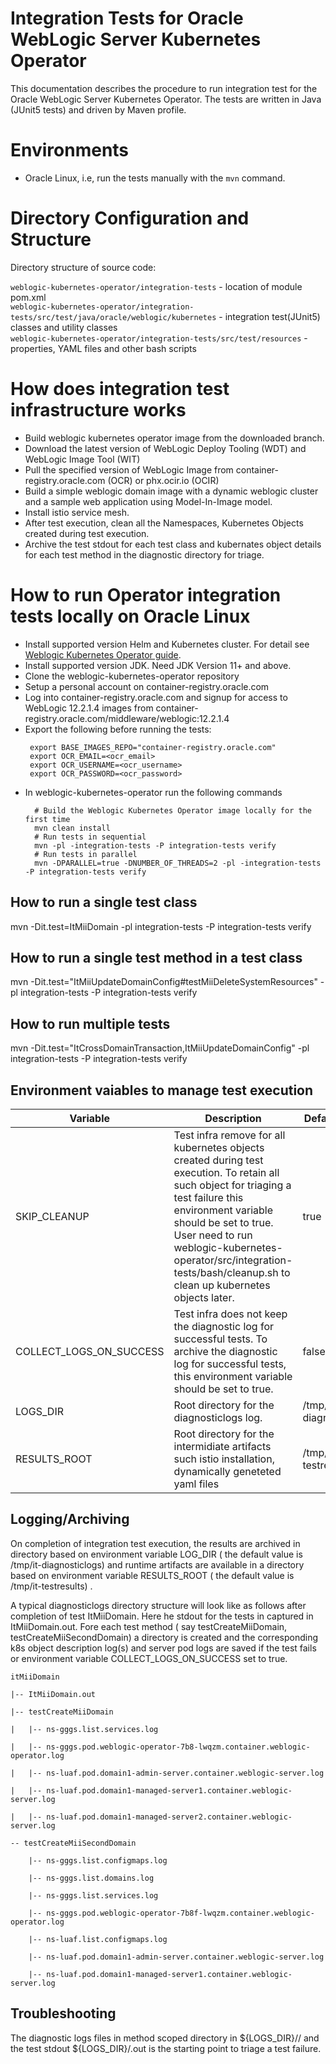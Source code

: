 # Integration Tests for Oracle WebLogic Server Kubernetes Operator

This documentation describes the procedure to run integration test for the Oracle WebLogic Server Kubernetes Operator. The tests are written in Java (JUnit5 tests) and driven by Maven profile.

# Environments

*  Oracle Linux, i.e, run the tests manually with the `mvn` command.

# Directory Configuration and Structure
 
Directory structure of source code:

`weblogic-kubernetes-operator/integration-tests` - location of module pom.xml  
`weblogic-kubernetes-operator/integration-tests/src/test/java/oracle/weblogic/kubernetes` - integration test(JUnit5) classes and utility classes  
`weblogic-kubernetes-operator/integration-tests/src/test/resources` - properties, YAML files and other bash scripts

# How does integration test infrastructure works
 - Build weblogic kubernetes operator image from the downloaded branch.
 - Download the latest version of WebLogic Deploy Tooling (WDT) and WebLogic Image Tool (WIT)
 - Pull the specified version of WebLogic Image from container-registry.oracle.com (OCR) or phx.ocir.io (OCIR) 
 - Build a simple weblogic domain image with a dynamic weblogic cluster and a sample web application using Model-In-Image model.
 - Install istio service mesh.
 - After test execution, clean all the Namespaces, Kubernetes Objects created during test execution.
 - Archive the test stdout for each test class and kubernates object details for each test method in the diagnostic directory for triage. 
 
# How to run Operator integration tests locally on Oracle Linux

- Install supported version Helm and Kubernetes cluster. For detail see [Weblogic Kubernetes Operator guide](https://oracle.github.io/weblogic-kubernetes-operator/userguide/introduction/introduction/).
- Install supported version JDK. Need JDK Version 11+ and above.
- Clone the weblogic-kubernetes-operator repository
- Setup a personal account on container-registry.oracle.com
- Log into container-registry.oracle.com and signup for access to WebLogic 12.2.1.4 images from container-registry.oracle.com/middleware/weblogic:12.2.1.4
- Export the following before running the tests:
   ```
    export BASE_IMAGES_REPO="container-registry.oracle.com"
    export OCR_EMAIL=<ocr_email>
    export OCR_USERNAME=<ocr_username>
    export OCR_PASSWORD=<ocr_password> 
   ```
- In weblogic-kubernetes-operator run the following commands
  ```
    # Build the Weblogic Kubernetes Operator image locally for the first time 
    mvn clean install 
    # Run tests in sequential
    mvn -pl -integration-tests -P integration-tests verify
    # Run tests in parallel
    mvn -DPARALLEL=true -DNUMBER_OF_THREADS=2 -pl -integration-tests -P integration-tests verify
   ```
## How to run a single test class 
mvn -Dit.test=ItMiiDomain -pl integration-tests -P integration-tests verify

## How to run a single test method in a test class 

mvn -Dit.test="ItMiiUpdateDomainConfig#testMiiDeleteSystemResources" -pl integration-tests -P integration-tests verify

## How to run multiple tests

mvn -Dit.test="ItCrossDomainTransaction,ItMiiUpdateDomainConfig" -pl integration-tests -P integration-tests verify

## Environment vaiables to manage test execution 
| Variable | Description | Default Value
| --- | --- | --- |
| SKIP_CLEANUP  | Test infra remove for all kubernetes objects created during test execution. To retain all such object for triaging a test failure this environment variable should be set to true. User need to run weblogic-kubernetes-operator/src/integration-tests/bash/cleanup.sh to clean up kubernetes objects later.    | true
| COLLECT_LOGS_ON_SUCCESS  | Test infra does not keep the diagnostic log for successful tests. To archive the diagnostic log for successful tests, this environment variable should be set to true. | false
| LOGS_DIR  | Root directory for the diagnosticlogs log. | /tmp/it-diagnosticlogs
| RESULTS_ROOT  | Root directory for the intermidiate artifacts such istio installation, dynamically geneteted yaml files | /tmp/it-testresults

## Logging/Archiving

On completion of integration test execution, the results are archived in directory based on environment variable  LOG_DIR  ( the default value is /tmp/it-diagnosticlogs) and runtime artifacts are available in a directory based on environment variable RESULTS_ROOT ( the default value is /tmp/it-testresults) . 

A typical diagnosticlogs directory structure will look like as follows after completion of test ItMiiDomain. Here he stdout for the tests in captured in  ItMiiDomain.out.  Fore each test method ( say testCreateMiiDomain, testCreateMiiSecondDomain) a directory is created and the corresponding k8s object description log(s) and  server pod logs  are saved if the test fails or environment variable COLLECT_LOGS_ON_SUCCESS set to true.

```
itMiiDomain

|-- ItMiiDomain.out

|-- testCreateMiiDomain

|   |-- ns-gggs.list.services.log

|   |-- ns-gggs.pod.weblogic-operator-7b8-lwqzm.container.weblogic-operator.log

|   |-- ns-luaf.pod.domain1-admin-server.container.weblogic-server.log

|   |-- ns-luaf.pod.domain1-managed-server1.container.weblogic-server.log

|   |-- ns-luaf.pod.domain1-managed-server2.container.weblogic-server.log

-- testCreateMiiSecondDomain

    |-- ns-gggs.list.configmaps.log

    |-- ns-gggs.list.domains.log

    |-- ns-gggs.list.services.log

    |-- ns-gggs.pod.weblogic-operator-7b8f-lwqzm.container.weblogic-operator.log

    |-- ns-luaf.list.configmaps.log

    |-- ns-luaf.pod.domain1-admin-server.container.weblogic-server.log

    |-- ns-luaf.pod.domain1-managed-server1.container.weblogic-server.log
```
## Troubleshooting
The diagnostic logs files in method scoped directory in ${LOGS_DIR}/<testClass>/<testMehod> and the test stdout ${LOGS_DIR}/<testClass>.out is the starting point to triage a test failure.
